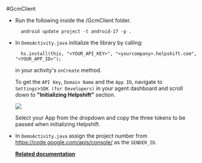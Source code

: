 #GcmClient

* Run the following inside the /GcmClient folder.

        android update project -t android-17 -p .

* In `DemoActivity.java` initialize the library by calling:

        hs.install(this, "<YOUR_API_KEY>", "<yourcompany>.helpshift.com", "<YOUR_APP_ID>");

    in your activity's `onCreate` method.

    To get the `API Key`, `Domain Name` and the `App ID`, navigate to `Settings`>`SDK (for Developers)` in your agent dashboard and scroll down to **"Initializing Helpshift"** section.

    ![](https://developers.helpshift.com/static/books/common/settings-integration.png)

    Select your App from the dropdown and copy the three tokens to be passed when initializing Helpshift.

* In `DemoActivity.java` assign the project number from https://code.google.com/apis/console/ as the `SENDER_ID`.

    **[Related documentation](https://developers.helpshift.com/android/notifications/#configure-helpshift-android-sdk)**
